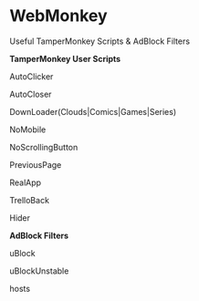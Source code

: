 # WebMonkey

Useful TamperMonkey Scripts & AdBlock Filters



**TamperMonkey User Scripts**

AutoClicker

AutoCloser

DownLoader(Clouds|Comics|Games|Series)

NoMobile

NoScrollingButton

PreviousPage

RealApp

TrelloBack



Hider




**AdBlock Filters**

uBlock

uBlockUnstable

hosts
